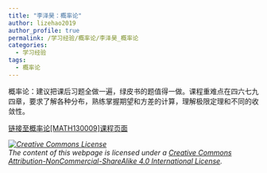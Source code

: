 ```yaml
---
title: "李泽昊：概率论"
author: lizehao2019
author_profile: true
permalink: /学习经验/概率论/李泽昊_概率论
categories:
  - 学习经验
tags:
  - 概率论
---
```


概率论：建议把课后习题全做一遍，绿皮书的题值得一做。课程重难点在四六七九四章，要求了解各种分布，熟练掌握期望和方差的计算，理解极限定理和不同的收敛性。

<a href='https://fdu-math.github.io/courses/MATH130009'>链接至概率论[MATH130009]课程页面<a>

<div class="notice--warning">
  <p><i><a rel="license" href="http://creativecommons.org/licenses/by-nc-sa/4.0/"><img alt="Creative Commons License" style="border-width:0" src="https://i.creativecommons.org/l/by-nc-sa/4.0/88x31.png" /></a><br /> The content of this webpage is licensed under a <a rel="license" href="http://creativecommons.org/licenses/by-nc-sa/4.0/">Creative Commons Attribution-NonCommercial-ShareAlike 4.0 International License</a>.</i></p>
</div>